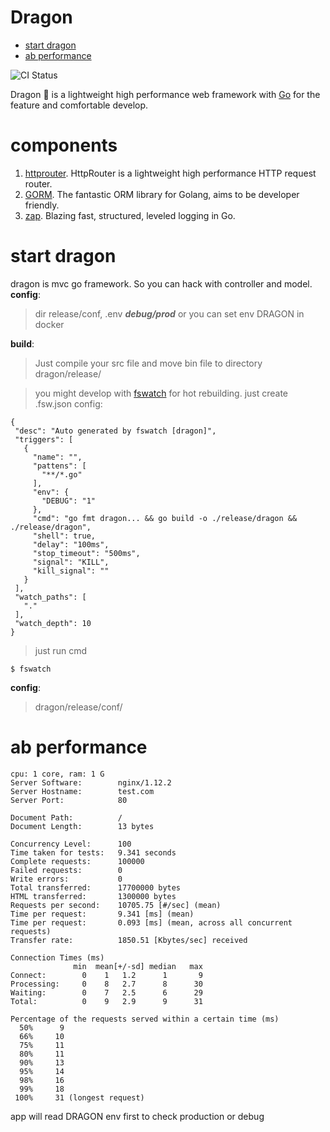# Dragon

<!-- MarkdownTOC autolink=true autoanchor=true-->

- [start dragon](#start-dragon)
- [ab performance](#ab-performance)

<!-- /MarkdownTOC -->



![CI Status](https://travis-ci.org/azerothyang/dragon.svg?branch=master)

 Dragon 🐲 is a lightweight high performance web framework with [Go](https://golang.org/) for the feature and comfortable develop.
 
# components 
1. [httprouter](https://github.com/julienschmidt/httprouter). HttpRouter is a lightweight high performance HTTP request router.
2. [GORM](https://github.com/jinzhu/gorm). The fantastic ORM library for Golang, aims to be developer friendly.
3. [zap](https://github.com/uber-go/zap). Blazing fast, structured, leveled logging in Go.

# start dragon
 dragon is mvc go framework. So you can hack with controller and model. 
 __config__:
 > dir release/conf,   .env ***debug/prod***
 > or you can set env DRAGON  in docker
 
 __build__: 
 >Just compile your src file and move bin file to directory dragon/release/
 
 >you might develop with [fswatch](https://github.com/codeskyblue/fswatch) for hot rebuilding.
 just create .fsw.json config:
 ```
{
  "desc": "Auto generated by fswatch [dragon]",
  "triggers": [
    {
      "name": "",
      "pattens": [
        "**/*.go"
      ],
      "env": {
        "DEBUG": "1"
      },
      "cmd": "go fmt dragon... && go build -o ./release/dragon && ./release/dragon",
      "shell": true,
      "delay": "100ms",
      "stop_timeout": "500ms",
      "signal": "KILL",
      "kill_signal": ""
    }
  ],
  "watch_paths": [
    "."
  ],
  "watch_depth": 10
}
 
 ```
 > just run cmd
 ```
 $ fswatch
 ```
 
 __config__:
> dragon/release/conf/  

# ab performance
 ``` 
 cpu: 1 core, ram: 1 G
 Server Software:        nginx/1.12.2
 Server Hostname:        test.com
 Server Port:            80
 
 Document Path:          /
 Document Length:        13 bytes
 
 Concurrency Level:      100
 Time taken for tests:   9.341 seconds
 Complete requests:      100000
 Failed requests:        0
 Write errors:           0
 Total transferred:      17700000 bytes
 HTML transferred:       1300000 bytes
 Requests per second:    10705.75 [#/sec] (mean)
 Time per request:       9.341 [ms] (mean)
 Time per request:       0.093 [ms] (mean, across all concurrent requests)
 Transfer rate:          1850.51 [Kbytes/sec] received
 
 Connection Times (ms)
               min  mean[+/-sd] median   max
 Connect:        0    1   1.2      1       9
 Processing:     0    8   2.7      8      30
 Waiting:        0    7   2.5      6      29
 Total:          0    9   2.9      9      31
 
 Percentage of the requests served within a certain time (ms)
   50%      9
   66%     10
   75%     11
   80%     11
   90%     13
   95%     14
   98%     16
   99%     18
  100%     31 (longest request)

 ```

app will read DRAGON env first to check production or debug

